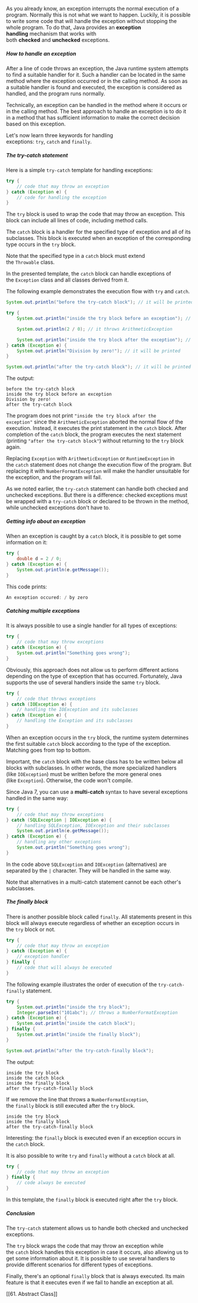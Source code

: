 As you already know, an exception interrupts the normal execution of a program. Normally this is not what we want to happen. Luckily, it is possible to write some code that will handle the exception without stopping the whole program. To do that, Java provides an **exception handling** mechanism that works with both **checked** and **unchecked** exceptions.

##### How to handle an exception

After a line of code throws an exception, the Java runtime system attempts to find a suitable handler for it. Such a handler can be located in the same method where the exception occurred or in the calling method. As soon as a suitable handler is found and executed, the exception is considered as handled, and the program runs normally.

Technically, an exception can be handled in the method where it occurs or in the calling method. The best approach to handle an exception is to do it in a method that has sufficient information to make the correct decision based on this exception.

Let's now learn three keywords for handling exceptions: `try`, `catch` and `finally`.

##### The try-catch statement

Here is a simple `try-catch` template for handling exceptions:

```java
try {
    // code that may throw an exception
} catch (Exception e) {
    // code for handling the exception
}
```

The `try` block is used to wrap the code that may throw an exception. This block can include all lines of code, including method calls.

The `catch` block is a handler for the specified type of exception and all of its subclasses. This block is executed when an exception of the corresponding type occurs in the `try` block.

Note that the specified type in a `catch` block must extend the `Throwable` class.

In the presented template, the `catch` block can handle exceptions of the `Exception` class and all classes derived from it.

The following example demonstrates the execution flow with `try` and `catch`.

```java
System.out.println("before the try-catch block"); // it will be printed

try {
    System.out.println("inside the try block before an exception"); // it will be printed

    System.out.println(2 / 0); // it throws ArithmeticException

    System.out.println("inside the try block after the exception"); // it won't be printed
} catch (Exception e) {
    System.out.println("Division by zero!"); // it will be printed
}

System.out.println("after the try-catch block"); // it will be printed
```

The output:

```no-highlight
before the try-catch block
inside the try block before an exception
Division by zero!
after the try-catch block
```

The program does not print `"inside the try block after the exception"` since the `ArithmeticException` aborted the normal flow of the execution. Instead, it executes the print statement in the `catch` block. After completion of the `catch` block, the program executes the next statement (printing `"after the try-catch block"`) without returning to the `try` block again.

Replacing `Exception` with `ArithmeticException` or `RuntimeException` in the `catch` statement does not change the execution flow of the program. But replacing it with `NumberFormatException` will make the handler unsuitable for the exception, and the program will fail.

As we noted earlier, the `try-catch` statement can handle both checked and unchecked exceptions. But there is a difference: checked exceptions must be wrapped with a `try-catch` block or declared to be thrown in the method, while unchecked exceptions don't have to.

##### Getting info about an exception

When an exception is caught by a `catch` block, it is possible to get some information on it:

```java
try {
    double d = 2 / 0;
} catch (Exception e) {
    System.out.println(e.getMessage());
}
```

This code prints:

```java
An exception occured: / by zero
```

##### Catching multiple exceptions

It is always possible to use a single handler for all types of exceptions:

```java
try {
    // code that may throw exceptions
} catch (Exception e) {
    System.out.println("Something goes wrong");
}
```

Obviously, this approach does not allow us to perform different actions depending on the type of exception that has occurred. Fortunately, Java supports the use of several handlers inside the same `try` block.

```java
try {
    // code that throws exceptions
} catch (IOException e) {
    // handling the IOException and its subclasses    
} catch (Exception e) {
    // handling the Exception and its subclasses
}
```

When an exception occurs in the `try` block, the runtime system determines the first suitable `catch` block according to the type of the exception. Matching goes from top to bottom.

Important, the `catch` block with the base class has to be written below all blocks with subclasses. In other words, the more specialized handlers (like `IOException`) must be written before the more general ones (like `Exception`). Otherwise, the code won't compile.

Since Java 7, you can use a **multi-catch** syntax to have several exceptions handled in the same way:

```java
try {
    // code that may throw exceptions
} catch (SQLException | IOException e) {
    // handling SQLException, IOException and their subclasses
    System.out.println(e.getMessage());
} catch (Exception e) {
    // handling any other exceptions
    System.out.println("Something goes wrong");
}
```

In the code above `SQLException` and `IOException` (alternatives) are separated by the `|` character. They will be handled in the same way.

Note that alternatives in a multi-catch statement cannot be each other's subclasses.

##### The finally block

There is another possible block called `finally`. All statements present in this block will always execute regardless of whether an exception occurs in the `try` block or not.

```java
try {
    // code that may throw an exception
} catch (Exception e) {
    // exception handler
} finally {
    // code that will always be executed
}
```

The following example illustrates the order of execution of the `try-catch-finally` statement.

```java
try {
    System.out.println("inside the try block");
    Integer.parseInt("101abc"); // throws a NumberFormatException
} catch (Exception e) {
    System.out.println("inside the catch block");
} finally {
    System.out.println("inside the finally block");
}

System.out.println("after the try-catch-finally block");
```

The output:

```no-highlight
inside the try block
inside the catch block
inside the finally block
after the try-catch-finally block
```

If we remove the line that throws a `NumberFormatException`, the `finally` block is still executed after the `try` block.

```no-highlight
inside the try block
inside the finally block
after the try-catch-finally block
```

Interesting: the `finally` block is executed even if an exception occurs in the `catch` block.

It is also possible to write `try` and `finally` without a `catch` block at all.

```java
try {
    // code that may throw an exception
} finally {   
    // code always be executed
}
```

In this template, the `finally` block is executed right after the `try` block.

##### Conclusion

The `try-catch` statement allows us to handle both checked and unchecked exceptions.

The `try` block wraps the code that may throw an exception while the `catch` block handles this exception in case it occurs, also allowing us to get some information about it. It is possible to use several handlers to provide different scenarios for different types of exceptions.

Finally, there's an optional `finally` block that is always executed. Its main feature is that it executes even if we fail to handle an exception at all.

[[61. Abstract Class]]
